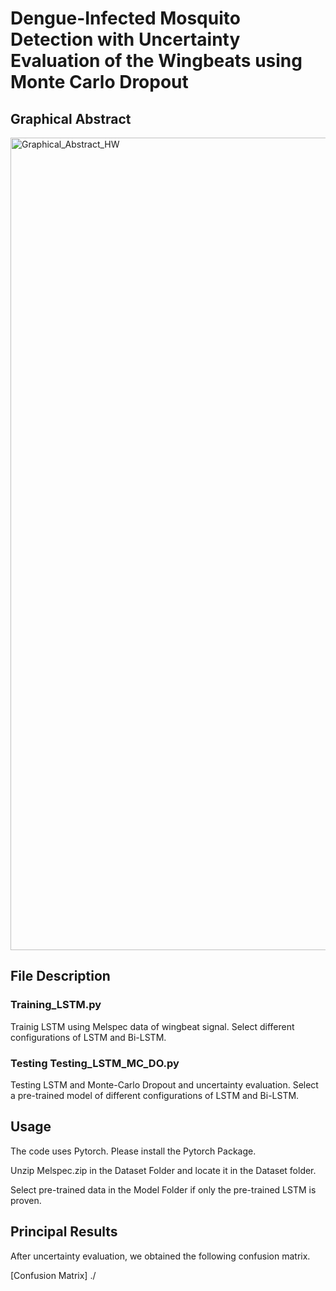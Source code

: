 # Dengue-Infected Mosquito Detection with Uncertainty Evaluation of the Wingbeats using Monte Carlo Dropout

## Graphical Abstract

<img width="1300" alt="Graphical_Abstract_HW" src="https://github.com/user-attachments/assets/66647b72-87b0-490b-851b-88d90ba7eb5a">

## File Description

### Training_LSTM.py  
Trainig LSTM using Melspec data of wingbeat signal.
Select different configurations of LSTM and Bi-LSTM.

### Testing Testing_LSTM_MC_DO.py    
Testing LSTM and Monte-Carlo Dropout and uncertainty evaluation.
Select a pre-trained model of different configurations of LSTM and Bi-LSTM.

## Usage
The code uses Pytorch. Please install the Pytorch Package.

Unzip Melspec.zip in the Dataset Folder and locate it in the Dataset folder.

Select pre-trained data in the Model Folder if only the pre-trained LSTM is proven.

## Principal Results
After uncertainty evaluation, we obtained the following confusion matrix.

[Confusion Matrix] ./

